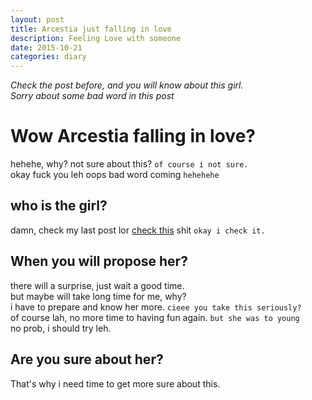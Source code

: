 ```yaml
---
layout: post
title: Arcestia just falling in love
description: Feeling Love with someone
date: 2015-10-21
categories: diary
---
```

*Check the post before, and you will know about this girl.* <br>
*Sorry about some bad word in this post*

# Wow Arcestia falling in love?

hehehe, why? not sure about this? `of course i not sure.` <br>
okay fuck you leh oops bad word coming `hehehehe`

## who is the girl?

damn, check my last post lor [check this](http://me.arcestia.id/diary/2015/10/20/Adela-Desiana/) shit `okay i check it.`

## When you will propose her?

there will a surprise, just wait a good time. <br>
but maybe will take long time for me, why? <br>
i have to prepare and know her more. `cieee you take this seriously?` <br>
of course lah, no more time to having fun again. `but she was to young` <br>
no prob, i should try leh.

## Are you sure about her?

That's why i need time to get more sure about this.
